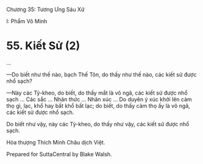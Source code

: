  

Chương 35: Tương Ưng Sáu Xứ

I: Phẩm Vô Minh

# 55\. Kiết Sử (2)

…

—Do biết như thế nào, bạch Thế Tôn, do thấy như thế nào, các kiết sử được nhổ sạch?

—Này các Tỷ-kheo, do biết, do thấy mắt là vô ngã, các kiết sử được nhổ sạch … Các sắc … Nhãn thức … Nhãn xúc … Do duyên ý xúc khởi lên cảm thọ gì, lạc, khổ hay bất khổ bất lạc; do biết, do thấy cảm thọ ấy là vô ngã, các kiết sử được nhổ sạch.

Do biết như vậy, này các Tỷ-kheo, do thấy như vậy, các kiết sử được nhổ sạch.

Hòa thượng Thích Minh Châu dịch Việt.

Prepared for SuttaCentral by Blake Walsh.